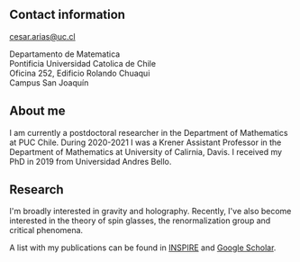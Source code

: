 ## Contact information
cesar.arias@uc.cl

Departamento de Matematica  <br>
Pontificia Universidad Catolica de Chile <br>
Oficina 252, Edificio Rolando Chuaqui  <br>
Campus San Joaquín

## About me
I am currently a postdoctoral researcher in the Department of Mathematics at PUC Chile. During 2020-2021 I was a Krener Assistant Professor in the Department of Mathematics at University of Calirnia, Davis. I received my PhD in 2019 from Universidad Andres Bello. 


## Research
I'm broadly interested in gravity and holography. Recently, I've also become interested in the theory of spin glasses, the renormalization group and critical phenomena.

A list with my publications can be found in [INSPIRE](https://inspirehep.net/authors/1778018) and [Google Scholar](https://scholar.google.com/citations?user=n73NhksAAAAJ&hl=en).


